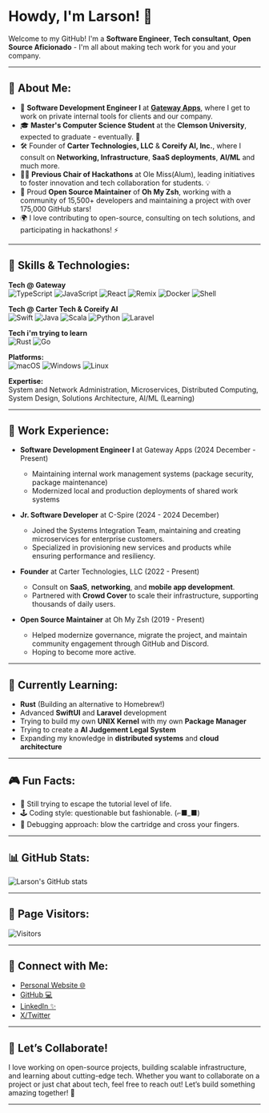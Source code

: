 # Howdy, I'm Larson! 👋

Welcome to my GitHub! I'm a **Software Engineer**, **Tech consultant**, **Open Source Aficionado** - I'm all about making tech work for you and your company.

---

## 👾 About Me:
- 💼 **Software Development Engineer I** at [**Gateway Apps**](https://github.com/gatewayapps), where I get to work on private internal tools for clients and our company.
- 🎓 **Master's Computer Science Student** at the **Clemson University**, expected to graduate - eventually. 🥳
- 🛠️ Founder of **Carter Technologies, LLC** & **Coreify AI, Inc.**, where I consult on **Networking, Infrastructure**, **SaaS deployments**, **AI/ML** and much more.
- 👨‍🏫 **Previous Chair of Hackathons** at Ole Miss(Alum), leading initiatives to foster innovation and tech collaboration for students. 💡
- 🤝 Proud **Open Source Maintainer** of **Oh My Zsh**, working with a community of 15,500+ developers and maintaining a project with over 175,000 GitHub stars!
- 🌍 I love contributing to open-source, consulting on tech solutions, and participating in hackathons! ⚡

---

## 💾 Skills & Technologies:

**Tech @ Gateway**  
![TypeScript](https://img.shields.io/badge/-TypeScript-007ACC?style=for-the-badge&logo=typescript&logoColor=white)
![JavaScript](https://img.shields.io/badge/-JavaScript-F7DF1E?style=for-the-badge&logo=javascript&logoColor=black)
![React](https://img.shields.io/badge/-React-61DAFB?style=for-the-badge&logo=react&logoColor=black)
![Remix](https://img.shields.io/badge/-Remix-000000?style=for-the-badge&logo=remix&logoColor=white)
![Docker](https://img.shields.io/badge/-Docker-2496ED?style=for-the-badge&logo=docker&logoColor=white)
![Shell](https://img.shields.io/badge/-Shell_script-FFD500?style=for-the-badge&logo=gnu-bash&logoColor=black)

**Tech @ Carter Tech & Coreify AI**  
![Swift](https://img.shields.io/badge/-Swift-FA7343?style=for-the-badge&logo=swift&logoColor=white)
![Java](https://img.shields.io/badge/-Java-007396?style=for-the-badge&logo=java&logoColor=white)
![Scala](https://img.shields.io/badge/-Scala-DC322F?style=for-the-badge&logo=scala&logoColor=white)
![Python](https://img.shields.io/badge/-Python-3776AB?style=for-the-badge&logo=python&logoColor=white)
![Laravel](https://img.shields.io/badge/-Laravel-FF2D20?style=for-the-badge&logo=laravel&logoColor=white)

**Tech i'm trying to learn**  
![Rust](https://img.shields.io/badge/-Rust-000000?style=for-the-badge&logo=rust&logoColor=white)
![Go](https://img.shields.io/badge/-Go-00ADD8?style=for-the-badge&logo=go&logoColor=white)

**Platforms:**  
![macOS](https://img.shields.io/badge/-macOS-333333?style=for-the-badge&logo=apple&logoColor=white) 
![Windows](https://img.shields.io/badge/-Windows-0078D6?style=for-the-badge&logo=windows&logoColor=white) 
![Linux](https://img.shields.io/badge/-Linux-FCC624?style=for-the-badge&logo=linux&logoColor=black)

**Expertise:**  
System and Network Administration, Microservices, Distributed Computing, System Design, Solutions Architecture, AI/ML (Learning)

---

## 🚀 Work Experience:
- **Software Development Engineer I** at Gateway Apps (2024 December - Present)
  - Maintaining internal work management systems (package security, package maintenance)  
  - Modernized local and production deployments of shared work systems

- **Jr. Software Developer** at C-Spire (2024 - 2024 December)
   - Joined the Systems Integration Team, maintaining and creating microservices for enterprise customers.
   - Specialized in provisioning new services and products while ensuring performance and resiliency.
   
- **Founder** at Carter Technologies, LLC (2022 - Present)
   - Consult on **SaaS**, **networking**, and **mobile app development**.
   - Partnered with **Crowd Cover** to scale their infrastructure, supporting thousands of daily users.
   
- **Open Source Maintainer** at Oh My Zsh (2019 - Present)
   - Helped modernize governance, migrate the project, and maintain community engagement through GitHub and Discord.
   - Hoping to become more active.

---

## 🌱 Currently Learning:
- **Rust** (Building an alternative to Homebrew!)
- Advanced **SwiftUI** and **Laravel** development
- Trying to build my own **UNIX Kernel** with my own **Package Manager**
- Trying to create a **AI Judgement Legal System**
- Expanding my knowledge in **distributed systems** and **cloud architecture**

---

## 🎮 Fun Facts:
- 🚀 Still trying to escape the tutorial level of life.
- 🕹️ Coding style: questionable but fashionable. (⌐■_■)
- 💾 Debugging approach: blow the cartridge and cross your fingers.

---

## 📊 GitHub Stats:
![Larson's GitHub stats](https://github-readme-stats.vercel.app/api?username=larson-carter&show_icons=true&theme=radical)

---

## 🔢 Page Visitors:
![Visitors](https://api.visitorbadge.io/api/visitors?path=https%3A%2F%2Fgithub.com%2Flarson-carter&labelColor=%2337d67a&countColor=%23ff8a65&style=flat)

---

## 🔗 Connect with Me:
- [Personal Website 🌐](https://larsoncarter.com)
- [GitHub 💻](https://github.com/larson-carter)
- [LinkedIn ✨](https://linkedin.com/in/larson-carter)
- [X/Twitter](https://x.com/@larsonc_)

---

## 🤝 Let’s Collaborate!
I love working on open-source projects, building scalable infrastructure, and learning about cutting-edge tech. Whether you want to collaborate on a project or just chat about tech, feel free to reach out! Let’s build something amazing together! 🌟

---
